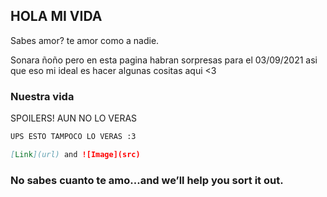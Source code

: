 ## HOLA MI VIDA
Sabes amor? te amor como a nadie.

Sonara ñoño pero en esta pagina habran sorpresas para el 03/09/2021 asi que eso
mi ideal es hacer algunas cositas aqui <3

### Nuestra vida

SPOILERS! AUN NO LO VERAS 

```markdown
UPS ESTO TAMPOCO LO VERAS :3

[Link](url) and ![Image](src)
```

### No sabes cuanto te amo...and we’ll help you sort it out.
